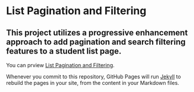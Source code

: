 # List Pagination and Filtering


## This project utilizes a progressive enhancement approach to add pagination and search filtering features to a student list page. 

You can prview [List Pagination and Filtering](https://github.com/NermienBarakat/list_pagination_and_filtering_JS).

Whenever you commit to this repository, GitHub Pages will run [Jekyll](https://jekyllrb.com/) to rebuild the pages in your site, from the content in your Markdown files.
